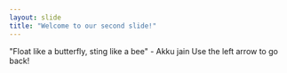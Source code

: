 ```yaml
---
layout: slide
title: "Welcome to our second slide!"
---
```

"Float like a butterfly, sting like a bee" - Akku jain
Use the left arrow to go back!
